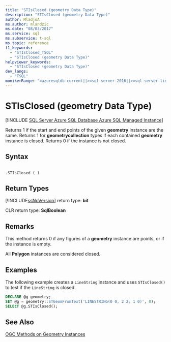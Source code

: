 ```yaml
---
title: "STIsClosed (geometry Data Type)"
description: "STIsClosed (geometry Data Type)"
author: MladjoA
ms.author: mlandzic
ms.date: "08/03/2017"
ms.service: sql
ms.subservice: t-sql
ms.topic: reference
f1_keywords:
  - "STIsClosed_TSQL"
  - "STIsClosed (geometry Data Type)"
helpviewer_keywords:
  - "STIsClosed (geometry Data Type)"
dev_langs:
  - "TSQL"
monikerRange: "=azuresqldb-current||>=sql-server-2016||>=sql-server-linux-2017||=azuresqldb-mi-current"
---
```

# STIsClosed (geometry Data Type)
[!INCLUDE [SQL Server Azure SQL Database Azure SQL Managed Instance](../../includes/applies-to-version/sql-asdb-asdbmi.md)]

Returns 1 if the start and end points of the given **geometry** instance are the same. Returns 1 for **geometrycollection** types if each contained **geometry** instance is closed. Returns 0 if the instance is not closed.
  
## Syntax  
  
```  
  
.STIsClosed ( )  
```  
  
## Return Types
 [!INCLUDE[ssNoVersion](../../includes/ssnoversion-md.md)] return type: **bit**  
  
 CLR return type: **SqlBoolean**  
  
## Remarks  
 This method returns 0 if any figures of a **geometry** instance are points, or if the instance is empty.  
  
 All **Polygon** instances are considered closed.  
  
## Examples  
 The following example creates a `LineString` instance and uses `STIsClosed()` to test if the `LineString` is closed.  
  
```sql
DECLARE @g geometry;  
SET @g = geometry::STGeomFromText('LINESTRING(0 0, 2 2, 1 0)', 0);  
SELECT @g.STIsClosed();  
```  
  
## See Also  
 [OGC Methods on Geometry Instances](../../t-sql/spatial-geometry/ogc-methods-on-geometry-instances.md)  
  
  

